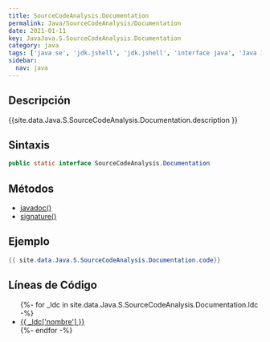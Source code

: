 ```yaml
---
title: SourceCodeAnalysis.Documentation
permalink: Java/SourceCodeAnalysis/Documentation
date: 2021-01-11
key: JavaJava.S.SourceCodeAnalysis.Documentation
category: java
tags: ['java se', 'jdk.jshell', 'jdk.jshell', 'interface java', 'Java 1.0']
sidebar: 
  nav: java
---
```


## Descripción
{{site.data.Java.S.SourceCodeAnalysis.Documentation.description }}

## Sintaxis
~~~java
public static interface SourceCodeAnalysis.Documentation
~~~

## Métodos
* [javadoc()](/Java/SourceCodeAnalysis/Documentation/javadoc)
* [signature()](/Java/SourceCodeAnalysis/Documentation/signature)

## Ejemplo
~~~java
{{ site.data.Java.S.SourceCodeAnalysis.Documentation.code}}
~~~

## Líneas de Código
<ul>
{%- for _ldc in site.data.Java.S.SourceCodeAnalysis.Documentation.ldc -%}
   <li>
       <a href="{{_ldc['url'] }}">{{ _ldc['nombre'] }}</a>
   </li>
{%- endfor -%}
</ul>
